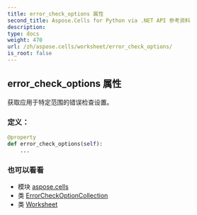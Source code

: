```yaml
---
title: error_check_options 属性
second_title: Aspose.Cells for Python via .NET API 参考资料
description:
type: docs
weight: 470
url: /zh/aspose.cells/worksheet/error_check_options/
is_root: false
---
```

## error_check_options 属性

获取应用于特定范围的错误检查设置。
### 定义：
```python
@property
def error_check_options(self):
    ...
```

### 也可以看看
* 模块 [aspose.cells](../../)
* 类 [ErrorCheckOptionCollection](/cells/python-net/zh/aspose.cells/errorcheckoptioncollection)
* 类 [Worksheet](/cells/python-net/zh/aspose.cells/worksheet)
